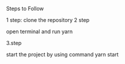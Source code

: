 Steps to Follow 


1 step:
clone the repository
2 step

open terminal and run yarn

3.step

start the project by using command yarn start


